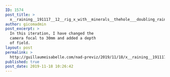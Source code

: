 ```yaml
---
ID: 1574
post_title: >
  x__raining__191117__12__rig_x_with__minerals__thehole___doubling_rain
author: gicomadmin
post_excerpt: >
  In this iteration, I have changed the
  camera focal to 30mm and added a depth
  of field.
layout: post
permalink: >
  http://guillaumeisabelle.com/nad-previz/2019/11/18/x__raining__191117__12__rig_x_with__minerals__thehole___doubling_rain/
published: true
post_date: 2019-11-18 10:26:42
---
```

<!-- wp:block {"ref":1572} /-->